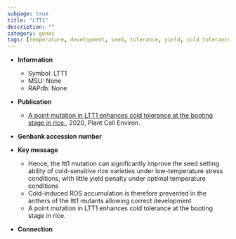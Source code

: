 ```yaml
---
subpage: true
title: "LTT1"
description: ""
category: genes
tags: [temperature, development, seed, tolerance, yield, cold tolerance, stress, cold]
---
```


* **Information**  
    + Symbol: LTT1  
    + MSU: None  
    + RAPdb: None  

* **Publication**  
    + [A point mutation in LTT1 enhances cold tolerance at the booting stage in rice.](http://www.ncbi.nlm.nih.gov/pubmed?term=A+point+mutation+in+LTT1+enhances+cold+tolerance+at+the+booting+stage+in+rice.%5BTitle%5D), 2020, Plant Cell Environ.

* **Genbank accession number**  

* **Key message**  
    + Hence, the ltt1 mutation can significantly improve the seed setting ability of cold-sensitive rice varieties under low-temperature stress conditions, with little yield penalty under optimal temperature conditions
    + Cold-induced ROS accumulation is therefore prevented in the anthers of the ltt1 mutants allowing correct development
    + A point mutation in LTT1 enhances cold tolerance at the booting stage in rice.

* **Connection**  



